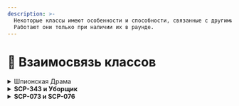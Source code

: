 ```yaml
---
description: >-
  Некоторые классы имеют особенности и способности, связанные с другими.
  Работают они только при наличии их в раунде.
---
```


# 🤝 Взаимосвязь классов

<details>

<summary>Шпионская Драма</summary>

**Шпион Хаоса, Агент О5 и Шпион ГОК.**\
По странному стечению обстоятельств стали друзьями. Они не знают об истинной природе друг друга. Но придёт время, и перед ними встанет выбор - принципы и обязанности или личные отношения…

**Моральная связь**: Пассивно накладывают друг другу положительные эффекты.

**Контракт на убийство**: Убийство противоположной цели даст команде немного тикетов. Наличие цели на убийство отображается в HUD игрока. К сожалению, Дарья не участвует в этой своеобразной игре.

</details>

<details>

<summary><strong>SCP-343 и Уборщик</strong></summary>

Оба - обладатели большой аномальной силы, которая не уживается в маленьком пространстве, из-за чего постоянно что-то идёт не так.

**Подавление**: Находясь в среднем радиусе друг от друга, портят себе способности. SCP-343 начинает неправильно работать с оружием, а Уборщик - убирать вещи далеко не на свалку.

</details>

<details>

<summary><strong>SCP-073 и SCP-076</strong></summary>

Неизвестно почему, но являются заклятыми врагами. По крайней мере, так утверждает SCP-076. SCP-073 же пытается избегать контакта с ним и не давать комментарии по этому поводу.

**Вражда**: Убийство SCP-073 даст SCP-076 дополнительную жизнь и спровоцирует Разлом пространства. SCP-073, в свою очередь, будет полностью излечиваться при каждой смерти SCP-076.

</details>
